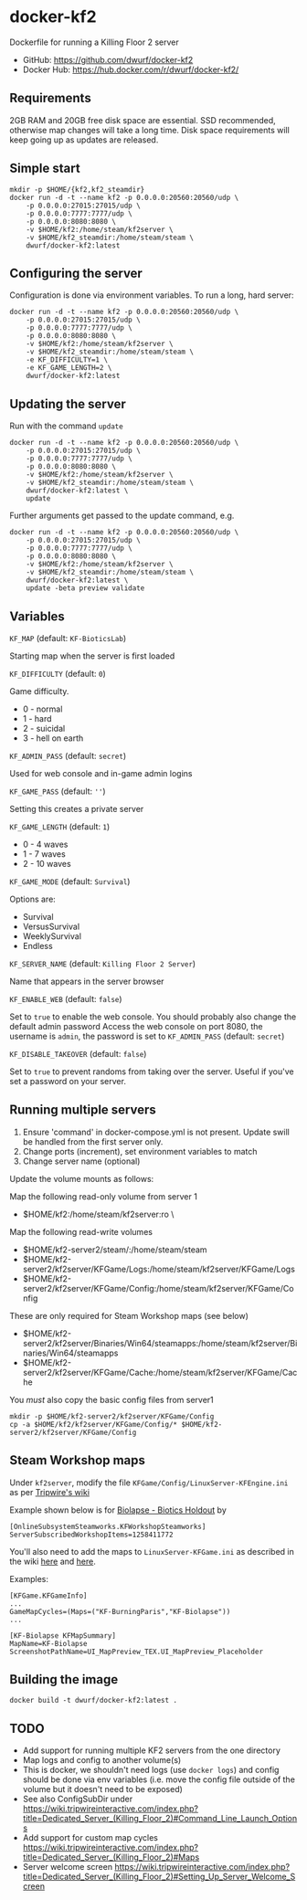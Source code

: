 docker-kf2
==========

Dockerfile for running a Killing Floor 2 server

* GitHub: https://github.com/dwurf/docker-kf2
* Docker Hub: https://hub.docker.com/r/dwurf/docker-kf2/

Requirements
------------

2GB RAM and 20GB free disk space are essential. SSD recommended, otherwise map
changes will take a long time. Disk space requirements will keep going up as 
updates are released.

Simple start
------------

    mkdir -p $HOME/{kf2,kf2_steamdir}
    docker run -d -t --name kf2 -p 0.0.0.0:20560:20560/udp \
        -p 0.0.0.0:27015:27015/udp \
        -p 0.0.0.0:7777:7777/udp \
        -p 0.0.0.0:8080:8080 \
        -v $HOME/kf2:/home/steam/kf2server \
        -v $HOME/kf2_steamdir:/home/steam/steam \
        dwurf/docker-kf2:latest

Configuring the server
----------------------

Configuration is done via environment variables. To run a long, hard server:

    docker run -d -t --name kf2 -p 0.0.0.0:20560:20560/udp \
        -p 0.0.0.0:27015:27015/udp \
        -p 0.0.0.0:7777:7777/udp \
        -p 0.0.0.0:8080:8080 \
        -v $HOME/kf2:/home/steam/kf2server \
        -v $HOME/kf2_steamdir:/home/steam/steam \
        -e KF_DIFFICULTY=1 \
        -e KF_GAME_LENGTH=2 \
        dwurf/docker-kf2:latest

Updating the server
-------------------

Run with the command `update`

    docker run -d -t --name kf2 -p 0.0.0.0:20560:20560/udp \
        -p 0.0.0.0:27015:27015/udp \
        -p 0.0.0.0:7777:7777/udp \
        -p 0.0.0.0:8080:8080 \
        -v $HOME/kf2:/home/steam/kf2server \
        -v $HOME/kf2_steamdir:/home/steam/steam \
        dwurf/docker-kf2:latest \
        update

Further arguments get passed to the update command, e.g.

    docker run -d -t --name kf2 -p 0.0.0.0:20560:20560/udp \
        -p 0.0.0.0:27015:27015/udp \
        -p 0.0.0.0:7777:7777/udp \
        -p 0.0.0.0:8080:8080 \
        -v $HOME/kf2:/home/steam/kf2server \
        -v $HOME/kf2_steamdir:/home/steam/steam \
        dwurf/docker-kf2:latest \
        update -beta preview validate

Variables
---------

`KF_MAP` (default: `KF-BioticsLab`)

Starting map when the server is first loaded

`KF_DIFFICULTY` (default: `0`)

Game difficulty. 

* 0 - normal
* 1 - hard
* 2 - suicidal
* 3 - hell on earth

`KF_ADMIN_PASS` (default: `secret`)

Used for web console and in-game admin logins

`KF_GAME_PASS` (default: `''`)

Setting this creates a private server

`KF_GAME_LENGTH` (default: `1`)

* 0 - 4 waves
* 1 - 7 waves
* 2 - 10 waves

`KF_GAME_MODE` (default: `Survival`)

Options are:

* Survival
* VersusSurvival
* WeeklySurvival
* Endless

`KF_SERVER_NAME` (default: `Killing Floor 2 Server`)

Name that appears in the server browser

`KF_ENABLE_WEB` (default: `false`)

Set to `true` to enable the web console. You should probably also change the
default admin password
Access the web console on port 8080, the username is `admin`, the password is
set to `KF_ADMIN_PASS` (default: `secret`)

`KF_DISABLE_TAKEOVER` (default: `false`)

Set to `true` to prevent randoms from taking over the server. Useful if you've
set a password on your server.

Running multiple servers
------------------------

1. Ensure 'command' in docker-compose.yml is not present. Update swill be
   handled from the first server only.
2. Change ports (increment), set environment variables to match
3. Change server name (optional)

Update the volume mounts as follows:

Map the following read-only volume from server 1

 - $HOME/kf2:/home/steam/kf2server:ro \

Map the following read-write volumes

 - $HOME/kf2-server2/steam/:/home/steam/steam
 - $HOME/kf2-server2/kf2server/KFGame/Logs:/home/steam/kf2server/KFGame/Logs
 - $HOME/kf2-server2/kf2server/KFGame/Config:/home/steam/kf2server/KFGame/Config

These are only required for Steam Workshop maps (see below)

 - $HOME/kf2-server2/kf2server/Binaries/Win64/steamapps:/home/steam/kf2server/Binaries/Win64/steamapps
 - $HOME/kf2-server2/kf2server/KFGame/Cache:/home/steam/kf2server/KFGame/Cache

You *must* also copy the basic config files from server1

    mkdir -p $HOME/kf2-server2/kf2server/KFGame/Config
    cp -a $HOME/kf2/kf2server/KFGame/Config/* $HOME/kf2-server2/kf2server/KFGame/Config

Steam Workshop maps
-------------------

Under `kf2server`, modify the file `KFGame/Config/LinuxServer-KFEngine.ini` as per [Tripwire's wiki][1]

Example shown below is for [Biolapse - Biotics Holdout][2] by 

[1]: https://wiki.tripwireinteractive.com/index.php?title=Dedicated_Server_(Killing_Floor_2)#Setting_Up_Steam_Workshop_For_Servers
[2]: http://steamcommunity.com/sharedfiles/filedetails/?id=1258411772


    [OnlineSubsystemSteamworks.KFWorkshopSteamworks]
    ServerSubscribedWorkshopItems=1258411772


You'll also need to add the maps to `LinuxServer-KFGame.ini` as described in the wiki [here][3] and [here][4].

[3]: https://wiki.tripwireinteractive.com/index.php?title=Dedicated_Server_%28Killing_Floor_2%29#Maps
[4]: https://wiki.tripwireinteractive.com/index.php?title=Dedicated_Server_%28Killing_Floor_2%29#Get_Custom_Maps_To_Show_In_Web_Admin

Examples:

    [KFGame.KFGameInfo]
    ...
    GameMapCycles=(Maps=("KF-BurningParis","KF-Biolapse"))
    ...

    [KF-Biolapse KFMapSummary]
    MapName=KF-Biolapse
    ScreenshotPathName=UI_MapPreview_TEX.UI_MapPreview_Placeholder


Building the image
------------------

    docker build -t dwurf/docker-kf2:latest .

TODO
----

* Add support for running multiple KF2 servers from the one directory
 * Map logs and config to another volume(s)
  * This is docker, we shouldn't need logs (use `docker logs`) and config should be done via env variables (i.e. move the config file outside of the volume but it doesn't need to be exposed)
 * See also ConfigSubDir under https://wiki.tripwireinteractive.com/index.php?title=Dedicated_Server_(Killing_Floor_2)#Command_Line_Launch_Options
* Add support for custom map cycles https://wiki.tripwireinteractive.com/index.php?title=Dedicated_Server_(Killing_Floor_2)#Maps
* Server welcome screen https://wiki.tripwireinteractive.com/index.php?title=Dedicated_Server_(Killing_Floor_2)#Setting_Up_Server_Welcome_Screen


